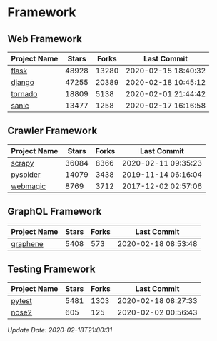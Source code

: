 # Framework

## Web Framework

| Project Name | Stars | Forks | Last Commit |
| ------------ | ----- | ----- | ----------- |
| [flask](https://github.com/pallets/flask) | 48928 | 13280 | 2020-02-15 18:40:32 |
| [django](https://github.com/django/django) | 47255 | 20389 | 2020-02-18 10:45:12 |
| [tornado](https://github.com/tornadoweb/tornado) | 18809 | 5138 | 2020-02-01 21:44:42 |
| [sanic](https://github.com/huge-success/sanic) | 13477 | 1258 | 2020-02-17 16:16:58 |

## Crawler Framework

| Project Name | Stars | Forks | Last Commit |
| ------------ | ----- | ----- | ----------- |
| [scrapy](https://github.com/scrapy/scrapy) | 36084 | 8366 | 2020-02-11 09:35:23 |
| [pyspider](https://github.com/binux/pyspider) | 14079 | 3438 | 2019-11-14 06:16:04 |
| [webmagic](https://github.com/code4craft/webmagic) | 8769 | 3712 | 2017-12-02 02:57:06 |

## GraphQL Framework

| Project Name | Stars | Forks | Last Commit |
| ------------ | ----- | ----- | ----------- |
| [graphene](https://github.com/graphql-python/graphene) | 5408 | 573 | 2020-02-18 08:53:48 |

## Testing Framework

| Project Name | Stars | Forks | Last Commit |
| ------------ | ----- | ----- | ----------- |
| [pytest](https://github.com/pytest-dev/pytest) | 5481 | 1303 | 2020-02-18 08:27:33 |
| [nose2](https://github.com/nose-devs/nose2) | 605 | 125 | 2020-02-02 00:56:43 |

*Update Date: 2020-02-18T21:00:31*
